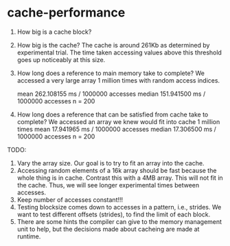 # cache-performance

1.  How big is a cache block?

2.  How big is the cache?
    The cache is around 261Kb as determined by experimental trial. The time taken accessing values
    above this threshold goes up noticeably at this size. 

3.  How long does a reference to main memory take to complete?
    We accessed a very large array 1 million times with random access indices.

    mean      262.108155 ms / 1000000 accesses
    median    151.941500 ms / 1000000 accesses
    n = 200

4.  How long does a reference that can be satisfied from cache take to complete?
    We accessed an array we knew would fit into cache 1 million times
    mean      17.941965 ms / 1000000 accesses
    median    17.306500 ms / 1000000 accesses
    n = 200

TODO:
1. Vary the array size. Our goal is to try to fit an array into the cache.
2. Accessing random elements of a 16k array should be fast because the whole thing is in cache.
    Contrast this with a 4MB array. This will not fit in the cache. Thus, we will see longer
    experimental times between accesses.
3. Keep number of accesses constant!!!
4. Testing blocksize comes down to accesses in a pattern, i.e., strides. We want to
    test different offsets (strides), to find the limit of each block.
5. There are some hints the compiler can give to the memory management unit to help,
    but the decisions made about cacheing are made at runtime.
